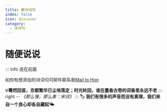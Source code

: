```yaml
---
title: 藏诗词句
index: false
icon: discover
category:
  - 诗词句
---
```




# 随便说说

::: info 说在前面

<p>如你有想添加的诗词句可邮件联系我<a href="mailto:4467691@qq.com">Mail to Hon</a></p>


**💡蓦然回首，京都繁华已尘埃落定；时光轮回，谁在墨香古卷的词香里永远不老**
::: right
_-- 《那么慢，那么美：宋词》_
:::
**🏷 我们有很多的声音而没有真理，我们来自一个良心却各自藏起🌤**
